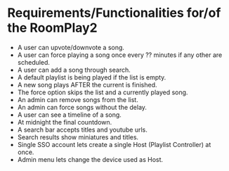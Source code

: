 # Requirements/Functionalities for/of the RoomPlay2

- A user can upvote/downvote a song.
- A user can force playing a song once every ?? minutes if any other are scheduled.
- A user can add a song through search.
- A default playlist is being played if the list is empty.
- A new song plays AFTER the current is finished.
- The force option skips the list and a currently played song.
- An admin can remove songs from the list.
- An admin can force songs without the delay.
- A user can see a timeline of a song.
- At midnight the final countdown.
- A search bar accepts titles and youtube urls.
- Search results show miniatures and titles.
- Single SSO account lets create a single Host (Playlist Controller) at once.
- Admin menu lets change the device used as Host.
